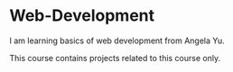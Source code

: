 # Web-Development

I am learning basics of web development from Angela Yu.

This course contains projects related to this course only.
